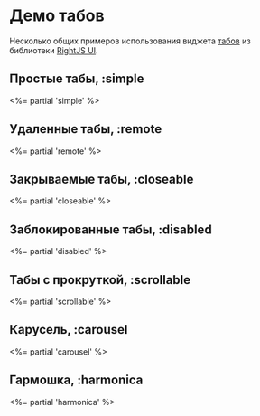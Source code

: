 # Демо табов

Несколько общих примеров использования виджета [табов](/ui/tabs) из библиотеки [RightJS UI](/ui).

## Простые табы, :simple
<%= partial 'simple' %>


## Удаленные табы, :remote
<%= partial 'remote' %>


## Закрываемые табы, :closeable
<%= partial 'closeable' %>


## Заблокированные табы, :disabled
<%= partial 'disabled' %>


## Табы с прокруткой, :scrollable
<%= partial 'scrollable' %>


## Карусель, :carousel
<%= partial 'carousel' %>

## Гармошка, :harmonica

<%= partial 'harmonica' %>
